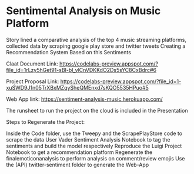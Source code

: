 # Sentimental Analysis on Music Platform 
Story lined a comparative analysis of the top 4 music streaming platforms, collected data by scraping google play store and twitter tweets
Creating a Recommendation System Based on this Sentiments

Claat Document Link: https://codelabs-preview.appspot.com/?file_id=1rLzy5hGet91-sBI-bl_vlCnVDKKdO2Ds5sYC8CxBdrc#6

Project Proposal Link: https://codelabs-preview.appspot.com/?file_id=1-xuSWD9J1n05TrXBxMZqySheQMEnxd7sKQO5535HPuo#5

Web App link: https://sentiment-analysis-music.herokuapp.com/

The runsheet to run the project on the cloud is included in the Presentation

Steps to Regenerate the Project:

Inside the Code folder, use the Tweepy and the ScrapePlayStore code to scrape the data
User Vader Sentiment Analysis Notebook to tag the sentiments and build the model respectively
Reproduce the Luigi Project Notebook to get a recommendation platform
Regenerate the finalemoticonanalysis to perform analysis on comment/review emojis
Use the (API) twitter-sentiment folder to generate the Web-App
